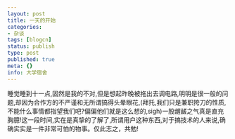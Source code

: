 ```yaml
---
layout: post
title: 一天的开始
categories:
- 杂谈
tags: [blogcn]
status: publish
type: post
published: true
meta: {}
info: 大学宿舍
---
```


睡觉睡到十一点,固然是我的不对,但是想起昨晚被拖出去调电路,明明是很一般的问题,却因为合作方的不严谨和无所谓搞得头晕眼花,(拜托,我们只是兼职挎刀的性质,不能什么事情都指望我们吧?偏偏他们就是这么想的,sigh)一股龌鹾之气真是直充胸臆!这一段时间,实在是真挚的了解了,所谓用户这种东西,对于搞技术的人来说,确确实实是一件非常可怕的物事。仅此志之，共勉!
